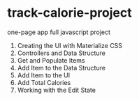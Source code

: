 # track-calorie-project
one-page app full javascript project

1. Creating the UI with Materialize CSS
2. Controllers and Data Structure
3. Get and Populate Items
4. Add Item to the Data Structure
5. Add Item to the UI
6. Add Total Calories
7. Working with the Edit State
